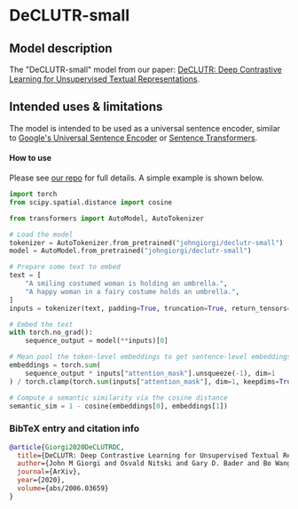 # DeCLUTR-small

## Model description

The "DeCLUTR-small" model from our paper: [DeCLUTR: Deep Contrastive Learning for Unsupervised Textual Representations](https://arxiv.org/abs/2006.03659).

## Intended uses & limitations

The model is intended to be used as a universal sentence encoder, similar to [Google's Universal Sentence Encoder](https://tfhub.dev/google/universal-sentence-encoder/4) or [Sentence Transformers](https://github.com/UKPLab/sentence-transformers).

#### How to use

Please see [our repo](https://github.com/JohnGiorgi/DeCLUTR) for full details. A simple example is shown below.

```python
import torch
from scipy.spatial.distance import cosine

from transformers import AutoModel, AutoTokenizer

# Load the model
tokenizer = AutoTokenizer.from_pretrained("johngiorgi/declutr-small")
model = AutoModel.from_pretrained("johngiorgi/declutr-small")

# Prepare some text to embed
text = [
    "A smiling costumed woman is holding an umbrella.",
    "A happy woman in a fairy costume holds an umbrella.",
]
inputs = tokenizer(text, padding=True, truncation=True, return_tensors="pt")

# Embed the text
with torch.no_grad():
    sequence_output = model(**inputs)[0]

# Mean pool the token-level embeddings to get sentence-level embeddings
embeddings = torch.sum(
    sequence_output * inputs["attention_mask"].unsqueeze(-1), dim=1
) / torch.clamp(torch.sum(inputs["attention_mask"], dim=1, keepdims=True), min=1e-9)

# Compute a semantic similarity via the cosine distance
semantic_sim = 1 - cosine(embeddings[0], embeddings[1])
```

### BibTeX entry and citation info

```bibtex
@article{Giorgi2020DeCLUTRDC,
  title={DeCLUTR: Deep Contrastive Learning for Unsupervised Textual Representations},
  author={John M Giorgi and Osvald Nitski and Gary D. Bader and Bo Wang},
  journal={ArXiv},
  year={2020},
  volume={abs/2006.03659}
}
```